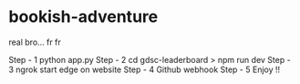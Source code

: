 ﻿# bookish-adventure

real bro... fr fr

Step - 1 python app.py
Step - 2 cd gdsc-leaderboard > npm run dev
Step - 3 ngrok start edge on website
Step - 4 Github webhook
Step - 5 Enjoy !!
